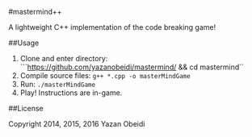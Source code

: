 #mastermind++

A lightweight C++ implementation of the code breaking game!

##Usage

1. Clone and enter directory: ```https://github.com/yazanobeidi/mastermind/ && cd mastermind``
2. Compile source files: ``g++ *.cpp -o masterMindGame``
3. Run: ``./masterMindGame``
4. Play! Instructions are in-game.

##License

Copyright 2014, 2015, 2016 Yazan Obeidi
